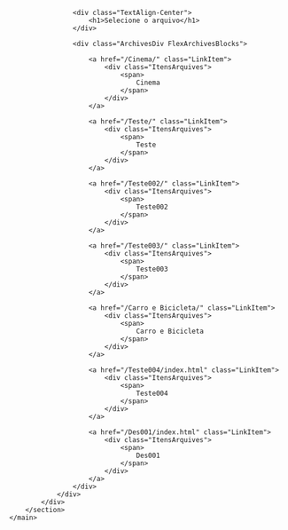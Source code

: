 <!DOCTYPE html>
<html lang="pt-BR">

<head>
	<meta charset="UTF-8">
	<meta http-equiv="X-UA-Compatible" content="IE=edge">
	<meta name="viewport" content="width=device-width, initial-scale=1.0">
	<link rel="stylesheet" href="style.css">
	<link rel="shortcut icon" href="astronautaicon.png" type="image/x-icon">
	<title>Hub de Pastas e arquivos</title>
</head>

<body>
	<main>
		<section class="BackgroundImage">
			<div class="BackgroundColor">
				<div class="MarginContent">

					<div class="TextAlign-Center">
						<h1>Selecione o arquivo</h1>
					</div>

					<div class="ArchivesDiv FlexArchivesBlocks">

						<a href="/Cinema/" class="LinkItem">
							<div class="ItensArquives">
								<span>
									Cinema
								</span>
							</div>
						</a>

						<a href="/Teste/" class="LinkItem">
							<div class="ItensArquives">
								<span>
									Teste
								</span>
							</div>
						</a>

						<a href="/Teste002/" class="LinkItem">
							<div class="ItensArquives">
								<span>
									Teste002
								</span>
							</div>
						</a>

						<a href="/Teste003/" class="LinkItem">
							<div class="ItensArquives">
								<span>
									Teste003
								</span>
							</div>
						</a>
						
						<a href="/Carro e Bicicleta/" class="LinkItem">
							<div class="ItensArquives">
								<span>
									Carro e Bicicleta
								</span>
							</div>
						</a>

						<a href="/Teste004/index.html" class="LinkItem">
							<div class="ItensArquives">
								<span>
									Teste004
								</span>
							</div>
						</a>
						
						<a href="/Des001/index.html" class="LinkItem">
							<div class="ItensArquives">
								<span>
									Des001
								</span>
							</div>
						</a>
					</div>
				</div>
			</div>
		</section>
	</main>
</body>

</html>